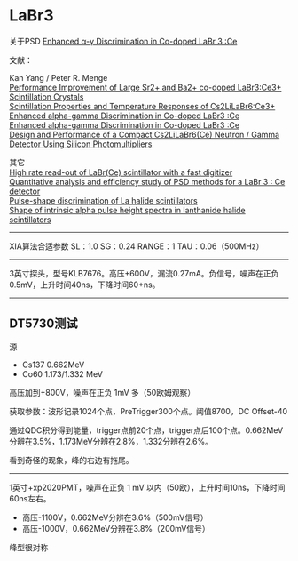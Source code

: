 <!-- LaBr3.md --- 
;; 
;; Description: 
;; Author: Hongyi Wu(吴鸿毅)
;; Email: wuhongyi@qq.com 
;; Created: 二 6月  6 14:23:24 2017 (+0800)
;; Last-Updated: 四 7月  6 15:30:29 2017 (+0800)
;;           By: Hongyi Wu(吴鸿毅)
;;     Update #: 22
;; URL: http://wuhongyi.cn -->

# LaBr3

关于PSD [Enhanced α-γ Discrimination in Co-doped LaBr 3 :Ce](http://wuhongyi.cn/HardwareNote/pdf/Detector/enhanced_a-g_discrimination_in_co-doped_labr3_ce.pdf)

文献：

Kan Yang / Peter R. Menge  
[Performance Improvement of Large Sr2+ and Ba2+ co-doped LaBr3:Ce3+ Scintillation Crystals](http://wuhongyi.cn/HardwareNote/pdf/article/06551113.pdf)  
[Scintillation Properties and Temperature Responses of Cs2LiLaBr6:Ce3+](http://wuhongyi.cn/HardwareNote/pdf/article/06829676.pdf)  
[Enhanced alpha-gamma Discrimination in Co-doped LaBr3 :Ce](http://wuhongyi.cn/HardwareNote/pdf/article/07407503.pdf)  
[Enhanced alpha-gamma Discrimination in Co-doped LaBr3 :Ce](http://wuhongyi.cn/HardwareNote/pdf/article/07431223.pdf)  
[Design and Performance of a Compact Cs2LiLaBr6(Ce) Neutron / Gamma Detector Using Silicon Photomultipliers](http://wuhongyi.cn/HardwareNote/pdf/article/07581858.pdf)  

其它  
[High rate read-out of LaBr(Ce) scintillator with a fast digitizer](http://wuhongyi.cn/HardwareNote/pdf/article/1-s2.0-S0168900212002896-main.pdf)  
[Quantitative analysis and efficiency study of PSD methods for a LaBr 3 : Ce detector](http://wuhongyi.cn/HardwareNote/pdf/article/1-s2.0-S0168900215016253-main.pdf)  
[Pulse-shape discrimination of La halide scintillators](http://wuhongyi.cn/HardwareNote/pdf/article/1-s2.0-S0168900205000070-main.pdf)  
[Shape of intrinsic alpha pulse height spectra in lanthanide halide scintillators](http://wuhongyi.cn/HardwareNote/pdf/article/1-s2.0-S0168900217302255-main.pdf)

----



XIA算法合适参数 SL：1.0 SG：0.24 RANGE：1 TAU：0.06（500MHz）

----


3英寸探头，型号KLB7676。高压+600V，漏流0.27mA。负信号，噪声在正负0.5mV，上升时间40ns，下降时间60+ns。


----

## DT5730测试

源
- Cs137 0.662MeV
- Co60 1.173/1.332 MeV

高压加到+800V，噪声在正负 1mV 多（50欧姆观察）


获取参数：波形记录1024个点，PreTrigger300个点。阈值8700，DC Offset-40

通过QDC积分得到能量，trigger点前20个点，trigger点后100个点。0.662MeV分辨在3.5%，1.173MeV分辨在2.8%，1.332分辨在2.6%。

看到奇怪的现象，峰的右边有拖尾。


----

1英寸+xp2020PMT，噪声在正负 1 mV 以内（50欧），上升时间10ns，下降时间60ns左右。

- 高压-1100V，0.662MeV分辨在3.6%（500mV信号）
- 高压-1000V，0.662MeV分辨在3.8%（200mV信号）

峰型很对称





<!-- LaBr3.md ends here -->
